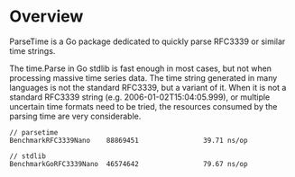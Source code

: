 # Overview

ParseTime is a Go package dedicated to quickly parse RFC3339 or similar time strings.

The time.Parse in Go stdlib is fast enough in most cases, but not when processing massive time series data.
The time string generated in many languages is not the standard RFC3339, but a variant of it.
When it is not a standard RFC3339 string (e.g. 2006-01-02T15:04:05.999), 
or multiple uncertain time formats need to be tried, 
the resources consumed by the parsing time are very considerable.


```
// parsetime
BenchmarkRFC3339Nano    88869451                39.71 ns/op

// stdlib
BenchmarkGoRFC3339Nano  46574642                79.67 ns/op
```
